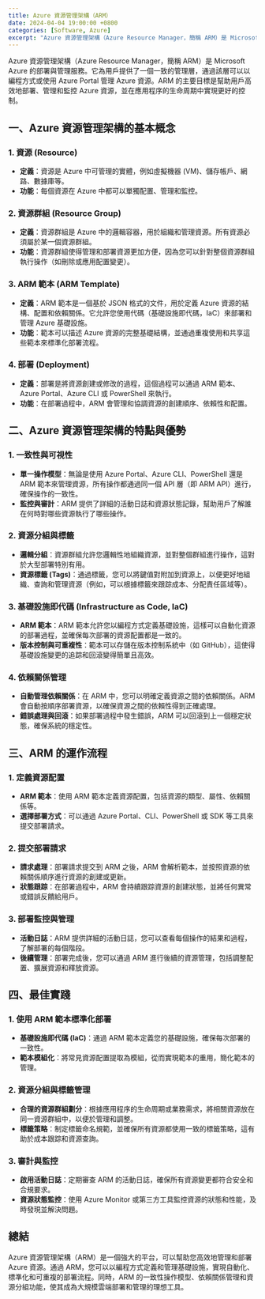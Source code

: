 ```yaml
---
title: Azure 資源管理架構（ARM）
date: 2024-04-04 19:00:00 +0800
categories: [Software, Azure]
excerpt: "Azure 資源管理架構（Azure Resource Manager，簡稱 ARM）是 Microsoft Azure 的部署與管理服務。"
---
```


Azure 資源管理架構（Azure Resource Manager，簡稱 ARM）是 Microsoft Azure 的部署與管理服務。它為用戶提供了一個一致的管理層，通過該層可以以編程方式或使用 Azure Portal 管理 Azure 資源。ARM 的主要目標是幫助用戶高效地部署、管理和監控 Azure 資源，並在應用程序的生命周期中實現更好的控制。

## **一、Azure 資源管理架構的基本概念**

### **1. 資源 (Resource)**
   - **定義**：資源是 Azure 中可管理的實體，例如虛擬機器 (VM)、儲存帳戶、網路、數據庫等。
   - **功能**：每個資源在 Azure 中都可以單獨配置、管理和監控。

### **2. 資源群組 (Resource Group)**
   - **定義**：資源群組是 Azure 中的邏輯容器，用於組織和管理資源。所有資源必須屬於某一個資源群組。
   - **功能**：資源群組使得管理和部署資源更加方便，因為您可以針對整個資源群組執行操作（如刪除或應用配置變更）。

### **3. ARM 範本 (ARM Template)**
   - **定義**：ARM 範本是一個基於 JSON 格式的文件，用於定義 Azure 資源的結構、配置和依賴關係。它允許您使用代碼（基礎設施即代碼，IaC）來部署和管理 Azure 基礎設施。
   - **功能**：範本可以描述 Azure 資源的完整基礎結構，並通過重複使用和共享這些範本來標準化部署流程。

### **4. 部署 (Deployment)**
   - **定義**：部署是將資源創建或修改的過程，這個過程可以通過 ARM 範本、Azure Portal、Azure CLI 或 PowerShell 來執行。
   - **功能**：在部署過程中，ARM 會管理和協調資源的創建順序、依賴性和配置。

## **二、Azure 資源管理架構的特點與優勢**

### **1. 一致性與可視性**
   - **單一操作模型**：無論是使用 Azure Portal、Azure CLI、PowerShell 還是 ARM 範本來管理資源，所有操作都通過同一個 API 層（即 ARM API）進行，確保操作的一致性。
   - **監控與審計**：ARM 提供了詳細的活動日誌和資源狀態記錄，幫助用戶了解誰在何時對哪些資源執行了哪些操作。

### **2. 資源分組與標籤**
   - **邏輯分組**：資源群組允許您邏輯性地組織資源，並對整個群組進行操作，這對於大型部署特別有用。
   - **資源標籤 (Tags)**：通過標籤，您可以將鍵值對附加到資源上，以便更好地組織、查詢和管理資源（例如，可以根據標籤來跟踪成本、分配責任區域等）。

### **3. 基礎設施即代碼 (Infrastructure as Code, IaC)**
   - **ARM 範本**：ARM 範本允許您以編程方式定義基礎設施，這樣可以自動化資源的部署過程，並確保每次部署的資源配置都是一致的。
   - **版本控制與可重複性**：範本可以存儲在版本控制系統中（如 GitHub），這使得基礎設施變更的追踪和回滾變得簡單且高效。

### **4. 依賴關係管理**
   - **自動管理依賴關係**：在 ARM 中，您可以明確定義資源之間的依賴關係。ARM 會自動按順序部署資源，以確保資源之間的依賴性得到正確處理。
   - **錯誤處理與回滾**：如果部署過程中發生錯誤，ARM 可以回滾到上一個穩定狀態，確保系統的穩定性。

## **三、ARM 的運作流程**

### **1. 定義資源配置**
   - **ARM 範本**：使用 ARM 範本定義資源配置，包括資源的類型、屬性、依賴關係等。
   - **選擇部署方式**：可以通過 Azure Portal、CLI、PowerShell 或 SDK 等工具來提交部署請求。

### **2. 提交部署請求**
   - **請求處理**：部署請求提交到 ARM 之後，ARM 會解析範本，並按照資源的依賴關係順序進行資源的創建或更新。
   - **狀態跟踪**：在部署過程中，ARM 會持續跟踪資源的創建狀態，並將任何異常或錯誤反饋給用戶。

### **3. 部署監控與管理**
   - **活動日誌**：ARM 提供詳細的活動日誌，您可以查看每個操作的結果和過程，了解部署的每個階段。
   - **後續管理**：部署完成後，您可以通過 ARM 進行後續的資源管理，包括調整配置、擴展資源和釋放資源。

## **四、最佳實踐**

### **1. 使用 ARM 範本標準化部署**
   - **基礎設施即代碼 (IaC)**：通過 ARM 範本定義您的基礎設施，確保每次部署的一致性。
   - **範本模組化**：將常見資源配置提取為模組，從而實現範本的重用，簡化範本的管理。

### **2. 資源分組與標籤管理**
   - **合理的資源群組劃分**：根據應用程序的生命周期或業務需求，將相關資源放在同一資源群組中，以便於管理和調整。
   - **標籤策略**：制定標籤命名規範，並確保所有資源都使用一致的標籤策略，這有助於成本跟踪和資源查詢。

### **3. 審計與監控**
   - **啟用活動日誌**：定期審查 ARM 的活動日誌，確保所有資源變更都符合安全和合規要求。
   - **資源狀態監控**：使用 Azure Monitor 或第三方工具監控資源的狀態和性能，及時發現並解決問題。

## **總結**

Azure 資源管理架構（ARM）是一個強大的平台，可以幫助您高效地管理和部署 Azure 資源。通過 ARM，您可以以編程方式定義和管理基礎設施，實現自動化、標準化和可重複的部署流程。同時，ARM 的一致性操作模型、依賴關係管理和資源分組功能，使其成為大規模雲端部署和管理的理想工具。
